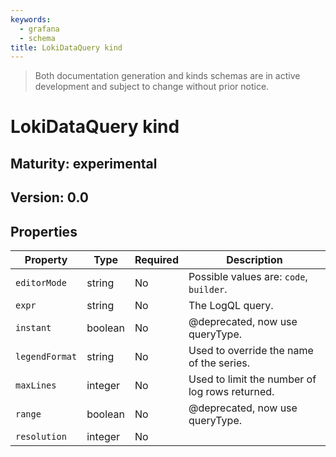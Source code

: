 ```yaml
---
keywords:
  - grafana
  - schema
title: LokiDataQuery kind
---
```

> Both documentation generation and kinds schemas are in active development and subject to change without prior notice.

# LokiDataQuery kind

## Maturity: experimental
## Version: 0.0

## Properties

| Property       | Type    | Required | Description                             |
|----------------|---------|----------|-----------------------------------------|
| `editorMode`   | string  | No       | Possible values are: `code`, `builder`. |
| `expr`         | string  | No       | The LogQL query.                         |
| `instant`      | boolean | No       | @deprecated, now use queryType.          |
| `legendFormat` | string  | No       | Used to override the name of the series. |
| `maxLines`     | integer | No       | Used to limit the number of log rows returned.   |
| `range`        | boolean | No       | @deprecated, now use queryType.          |
| `resolution`   | integer | No       |                                         |


